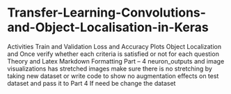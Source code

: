# Transfer-Learning-Convolutions-and-Object-Localisation-in-Keras

Activities
Train and Validation Loss and Accuracy Plots
Object Localization and 
Once verify whether each criteria is satisfied or not for each question
Theory and Latex Markdown Formatting
Part – 4 neuron_outputs and image visualizations has stretched images make sure there is no stretching 
    by taking new dataset or 
    write code to show no augmentation effects on test dataset and pass it to Part 4
If need be change the dataset